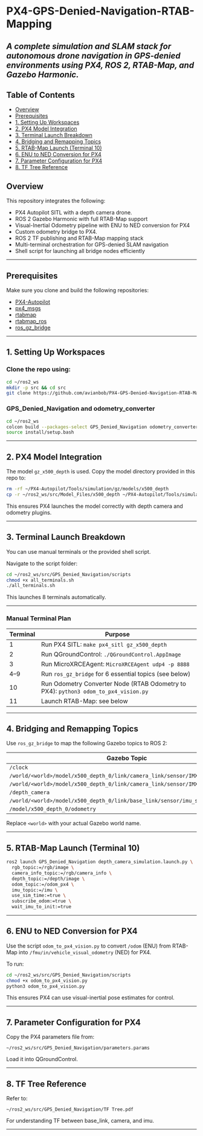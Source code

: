 # PX4-GPS-Denied-Navigation-RTAB-Mapping

*A complete simulation and SLAM stack for autonomous drone navigation in GPS-denied environments using PX4, ROS 2, RTAB-Map, and Gazebo Harmonic.*
---

## Table of Contents
- [Overview](#overview)
- [Prerequisites](#prerequisites)
- [1. Setting Up Workspaces](#1-setting-up-workspaces)
- [2. PX4 Model Integration](#2-px4-model-integration)
- [3. Terminal Launch Breakdown](#3-terminal-launch-breakdown)
- [4. Bridging and Remapping Topics](#4-bridging-and-remapping-topics)
- [5. RTAB-Map Launch (Terminal 10)](#5-rtab-map-launch-terminal-10)
- [6. ENU to NED Conversion for PX4](#6-enu-to-ned-conversion-for-px4)
- [7. Parameter Configuration for PX4](#7-parameter-configuration-for-px4)
- [8. TF Tree Reference](#8-tf-tree-reference)


## Overview

This repository integrates the following:

- PX4 Autopilot SITL with a depth camera drone.
- ROS 2 Gazebo Harmonic with full RTAB-Map support
- Visual-Inertial Odometry pipeline with ENU to NED conversion for PX4
- Custom odometry bridge to PX4.
- ROS 2 TF publishing and RTAB-Map mapping stack
- Multi-terminal orchestration for GPS-denied SLAM navigation
- Shell script for launching all bridge nodes efficiently

---

## Prerequisites

Make sure you clone and build the following repositories:
- [PX4-Autopilot](https://github.com/PX4/PX4-Autopilot)
- [px4_msgs](https://github.com/PX4/px4_ros_com)
- [rtabmap](https://github.com/introlab/rtabmap)
- [rtabmap_ros](https://github.com/introlab/rtabmap_ros)
- [ros_gz_bridge](https://github.com/gazebosim/ros_gz)

---

## 1. Setting Up Workspaces

### Clone the repo using:

  ```bash
  cd ~/ros2_ws
  mkdir -p src && cd src
  git clone https://github.com/avianbob/PX4-GPS-Denied-Navigation-RTAB-Mapping.git
  ```

### GPS_Denied_Navigation and odometry_converter

```bash
cd ~/ros2_ws
colcon build --packages-select GPS_Denied_Navigation odometry_converter
source install/setup.bash
```

---

## 2. PX4 Model Integration

The model `gz_x500_depth` is used. Copy the model directory provided in this repo to:

```bash
rm -rf ~/PX4-Autopilot/Tools/simulation/gz/models/x500_depth
cp -r ~/ros2_ws/src/Model_Files/x500_depth ~/PX4-Autopilot/Tools/simulation/gz/models/
```

This ensures PX4 launches the model correctly with depth camera and odometry plugins.

---

## 3. Terminal Launch Breakdown

You can use manual terminals or the provided shell script. 

Navigate to the script folder:

```bash
cd ~/ros2_ws/src/GPS_Denied_Navigation/scripts
chmod +x all_terminals.sh
./all_terminals.sh
```

This launches 8 terminals automatically.

---

### Manual Terminal Plan

| Terminal | Purpose |
|----------|---------|
| 1 | Run PX4 SITL: `make px4_sitl gz_x500_depth` |
| 2 | Run QGroundControl: `./QGroundControl.AppImage` |
| 3 | Run MicroXRCEAgent: `MicroXRCEAgent udp4 -p 8888` |
| 4–9 | Run `ros_gz_bridge` for 6 essential topics (see below) |
| 10 | Run Odometry Converter Node (RTAB Odometry to PX4): `python3 odom_to_px4_vision.py` |
| 11 | Launch RTAB-Map: see below |

---

## 4. Bridging and Remapping Topics

Use `ros_gz_bridge` to map the following Gazebo topics to ROS 2:

| Gazebo Topic | ROS 2 Topic |
|--------------|-------------|
| `/clock` | `/clock` |
| `/world/<world>/model/x500_depth_0/link/camera_link/sensor/IMX214/image` | `/rgb/image` |
| `/world/<world>/model/x500_depth_0/link/camera_link/sensor/IMX214/camera_info` | `/rgb/camera_info` |
| `/depth_camera` | `/depth/image` |
| `/world/<world>/model/x500_depth_0/link/base_link/sensor/imu_sensor/imu` | `/imu` |
| `/model/x500_depth_0/odometry` | `/odom_px4` |

Replace `<world>` with your actual Gazebo world name.

---

## 5. RTAB-Map Launch (Terminal 10)

```bash
ros2 launch GPS_Denied_Navigation depth_camera_simulation.launch.py \
  rgb_topic:=/rgb/image \
  camera_info_topic:=/rgb/camera_info \
  depth_topic:=/depth/image \
  odom_topic:=/odom_px4 \
  imu_topic:=/imu \
  use_sim_time:=true \
  subscribe_odom:=true \
  wait_imu_to_init:=true
```

---

## 6. ENU to NED Conversion for PX4

Use the script `odom_to_px4_vision.py` to convert `/odom` (ENU) from RTAB-Map into `/fmu/in/vehicle_visual_odometry` (NED) for PX4.

To run:

```bash
cd ~/ros2_ws/src/GPS_Denied_Navigation/scripts
chmod +x odom_to_px4_vision.py
python3 odom_to_px4_vision.py
```

This ensures PX4 can use visual-inertial pose estimates for control.

---

## 7. Parameter Configuration for PX4

Copy the PX4 parameters file from:

```
~/ros2_ws/src/GPS_Denied_Navigation/parameters.params
```

Load it into QGroundControl.

---

## 8. TF Tree Reference

Refer to:

```
~/ros2_ws/src/GPS_Denied_Navigation/TF Tree.pdf
```

For understanding TF between base_link, camera, and imu.

---
